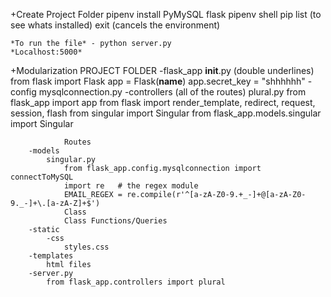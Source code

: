 +Create Project Folder
    pipenv install PyMySQL flask
    pipenv shell
    pip list (to see whats installed)
    exit (cancels the environment)

    *To run the file* - python server.py
    *Localhost:5000*


+Modularization
    PROJECT FOLDER
        -flask_app
            __init__.py (double underlines)
                from flask import Flask
                app = Flask(__name__)
                app.secret_key = "shhhhhh"
        -config
            mysqlconnection.py
        -controllers (all of the routes)
            plural.py
                from flask_app import app
                from flask import render_template, redirect, request, session, flash
                from singular import Singular
                from flask_app.models.singular import Singular
                
                Routes
        -models
            singular.py
                from flask_app.config.mysqlconnection import connectToMySQL
                import re	# the regex module
                EMAIL_REGEX = re.compile(r'^[a-zA-Z0-9.+_-]+@[a-zA-Z0-9._-]+\.[a-zA-Z]+$') 
                Class 
                Class Functions/Queries
        -static
            -css
                styles.css
        -templates
            html files
        -server.py
            from flask_app.controllers import plural
